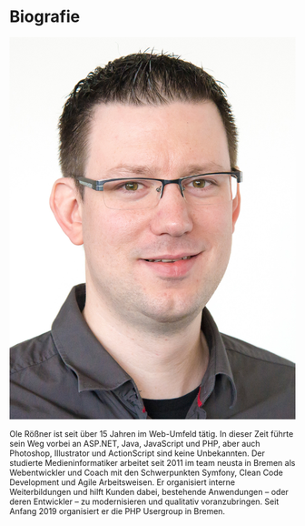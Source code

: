 # Biografie

![Ole Rößner](oroessner.jpg)

Ole Rößner ist seit über 15 Jahren im Web-Umfeld tätig. In dieser Zeit führte sein Weg vorbei an ASP.NET, Java, JavaScript und PHP, aber auch Photoshop, Illustrator und ActionScript sind keine Unbekannten. Der studierte Medieninformatiker arbeitet seit 2011 im team neusta in Bremen als Webentwickler und Coach mit den Schwerpunkten Symfony, Clean Code Development und Agile Arbeitsweisen. Er organisiert interne Weiterbildungen und hilft Kunden dabei, bestehende Anwendungen – oder deren Entwickler – zu modernisieren und qualitativ voranzubringen. Seit Anfang 2019 organisiert er die PHP Usergroup in Bremen.
